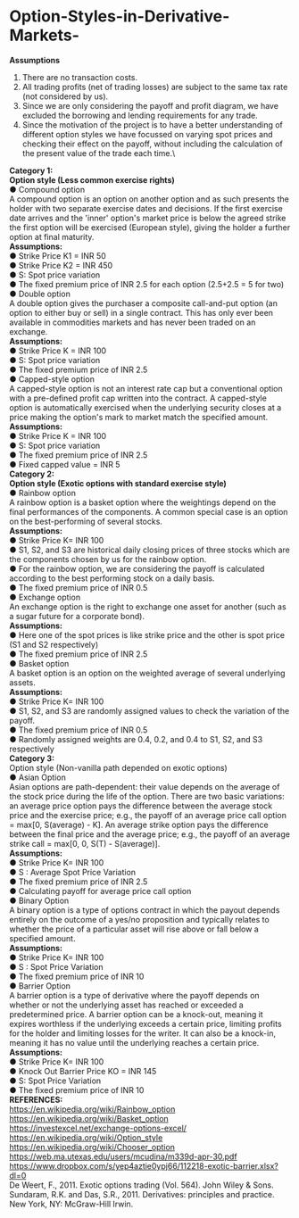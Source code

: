 # Option-Styles-in-Derivative-Markets-

**Assumptions**
1. There are no transaction costs.
2. All trading profits (net of trading losses) are subject to the same tax rate (not
considered by us).
3. Since we are only considering the payoff and profit diagram, we have excluded
the borrowing and lending requirements for any trade.
4. Since the motivation of the project is to have a better understanding of
different option styles we have focussed on varying spot prices and checking
their effect on the payoff, without including the calculation of the present
value of the trade each time.\

**Category 1:**\
**Option style (Less common exercise rights)**\
● Compound option\
A compound option is an option on another option and as such presents the
holder with two separate exercise dates and decisions. If the first exercise date
arrives and the 'inner' option's market price is below the agreed strike the first
option will be exercised (European style), giving the holder a further option at
final maturity.\
**Assumptions:**\
● Strike Price K1 = INR 50\
● Strike Price K2 = INR 450\
● S: Spot price variation\
● The fixed premium price of INR 2.5 for each option (2.5+2.5 = 5 for two)\
● Double option\
A double option gives the purchaser a composite call-and-put option (an
option to either buy or sell) in a single contract. This has only ever been
available in commodities markets and has never been traded on an exchange.\
**Assumptions:**\
● Strike Price K = INR 100\
● S: Spot price variation\
● The fixed premium price of INR 2.5\
● Capped-style option\
A capped-style option is not an interest rate cap but a conventional option
with a pre-defined profit cap written into the contract. A capped-style option
is automatically exercised when the underlying security closes at a price
making the option's mark to market match the specified amount.\
**Assumptions:**\
● Strike Price K = INR 100\
● S: Spot price variation\
● The fixed premium price of INR 2.5\
● Fixed capped value = INR 5\
**Category 2:**\
**Option style (Exotic options with standard exercise style)** \
● Rainbow option\
A rainbow option is a basket option where the weightings depend on the final
performances of the components. A common special case is an option on the
best-performing of several stocks.\
**Assumptions:**\
● Strike Price K= INR 100\
● S1, S2, and S3 are historical daily closing prices of three stocks which
are the components chosen by us for the rainbow option.\
● For the rainbow option, we are considering the payoff is calculated
according to the best performing stock on a daily basis.\
● The fixed premium price of INR 0.5\
● Exchange option\
An exchange option is the right to exchange one asset for another (such as a
sugar future for a corporate bond).\
**Assumptions:**\
● Here one of the spot prices is like strike price and the other is spot
price (S1 and S2 respectively)\
● The fixed premium price of INR 2.5\
● Basket option\
A basket option is an option on the weighted average of several underlying
assets.\
**Assumptions:**\
● Strike Price K= INR 100\
● S1, S2, and S3 are randomly assigned values to check the variation of
the payoff.\
● The fixed premium price of INR 0.5\
● Randomly assigned weights are 0.4, 0.2, and 0.4 to S1, S2, and S3
respectively\
**Category 3:**\
Option style (Non-vanilla path depended on exotic options)\
● Asian Option\
Asian options are path-dependent: their value depends on the average of the
stock price during the life of the option. There are two basic variations: an
average price option pays the difference between the average stock price and
the exercise price; e.g., the payoff of an average price call option = max[0,
S(average) - K]. An average strike option pays the difference between the final
price and the average price; e.g., the payoff of an average strike call = max[0, 0,
S(T) - S(average)].\
**Assumptions:**\
● Strike Price K= INR 100\
● S : Average Spot Price Variation\
● The fixed premium price of INR 2.5\
● Calculating payoff for average price call option\
● Binary Option\
A binary option is a type of options contract in which the payout depends
entirely on the outcome of a yes/no proposition and typically relates to
whether the price of a particular asset will rise above or fall below a specified
amount.\
**Assumptions:**\
● Strike Price K= INR 100\
● S : Spot Price Variation\
● The fixed premium price of INR 10\
● Barrier Option\
A barrier option is a type of derivative where the payoff depends on whether
or not the underlying asset has reached or exceeded a predetermined price. A
barrier option can be a knock-out, meaning it expires worthless if the
underlying exceeds a certain price, limiting profits for the holder and limiting
losses for the writer. It can also be a knock-in, meaning it has no value until the
underlying reaches a certain price.\
**Assumptions:**\
● Strike Price K= INR 100\
● Knock Out Barrier Price KO = INR 145\
● S: Spot Price Variation\
● The fixed premium price of INR 10\
**REFERENCES:**\
https://en.wikipedia.org/wiki/Rainbow_option \
https://en.wikipedia.org/wiki/Basket_option \
https://investexcel.net/exchange-options-excel/ \
https://en.wikipedia.org/wiki/Option_style \
https://en.wikipedia.org/wiki/Chooser_option \
https://web.ma.utexas.edu/users/mcudina/m339d-apr-30.pdf \
https://www.dropbox.com/s/yep4aztie0ypj66/112218-exotic-barrier.xlsx?dl=0 \
De Weert, F., 2011. Exotic options trading (Vol. 564). John Wiley & Sons. \
Sundaram, R.K. and Das, S.R., 2011. Derivatives: principles and practice. New York, NY: McGraw-Hill
Irwin. 
